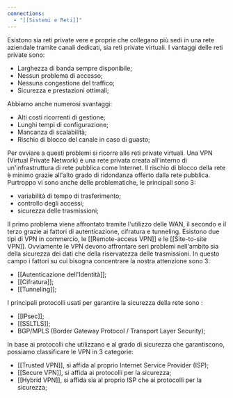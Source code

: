 ```yaml
---
connections:
  - "[[Sistemi e Reti]]"
---
```

Esistono sia reti private vere e proprie che collegano più sedi in una rete aziendale tramite canali dedicati, sia reti private virtuali. I vantaggi delle reti private sono:
- Larghezza di banda sempre disponibile;
- Nessun problema di accesso;
- Nessuna congestione del traffico;
- Sicurezza e prestazioni ottimali;

Abbiamo anche numerosi svantaggi:
- Alti costi ricorrenti di gestione;
- Lunghi tempi di configurazione;
- Mancanza di scalabilità;
- Rischio di blocco del canale in caso di guasto;

Per ovviare a questi problemi si ricorre alle reti private virtuali. Una VPN (Virtual Private Network) è una rete privata creata all'interno di un'infrastruttura di rete pubblica come Internet. Il rischio di blocco della rete è minimo grazie all'alto grado di ridondanza offerto dalla rete pubblica. Purtroppo vi sono anche delle problematiche, le principali sono 3:
- variabilità di tempo di trasferimento;
- controllo degli accessi;
- sicurezza delle trasmissioni;

Il primo problema viene affrontato tramite l'utilizzo delle WAN, il secondo e il terzo grazie ai fattori di autenticazione, cifratura e tunneling.
Esistono due tipi di VPN in commercio, le [[Remote-access VPN]] e le [[Site-to-site VPN]]. Ovviamente le VPN devono affrontare seri problemi nell'ambito sia della sicurezza dei dati che della riservatezza delle trasmissioni. In questo campo i fattori su cui bisogna concentrare la nostra attenzione sono 3:
- [[Autenticazione dell'Identità]];
- [[Cifratura]];
- [[Tunneling]];

 I principali protocolli usati per garantire la sicurezza della rete sono :
- [[IPsec]];
- [[SSLTLS]];
- BGP/MPLS (Border Gateway Protocol / Transport Layer Security);

In base ai protocolli che utilizzano e al grado di sicurezza che garantiscono, possiamo classificare le VPN in 3 categorie:
- [[Trusted VPN]], si affida al proprio Internet Service Provider (ISP);
- [[Secure VPN]], si affida ai protocolli per la sicurezza;
- [[Hybrid VPN]], si affida sia al proprio ISP che ai protocolli per la sicurezza;